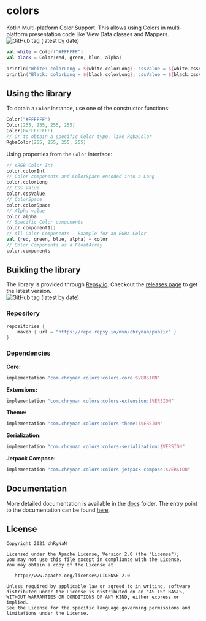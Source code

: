 # colors

Kotlin Multi-platform Color Support. This allows using Colors in multi-platform presentation code like View Data classes and Mappers. <br/>
<img alt="GitHub tag (latest by date)" src="https://img.shields.io/github/v/tag/chRyNaN/colors">

```kotlin
val white = Color("#FFFFFF")
val black = Color(red, green, blue, alpha)

println("White: colorLong = ${white.colorLong}; cssValue = ${white.cssValue}")
println("Black: colorLong = ${black.colorLong}; cssValue = ${black.cssValue}")
```

## Using the library

To obtain a `Color` instance, use one of the constructor functions:

```kotlin
Color("#FFFFFF")
Color(255, 255, 255, 255)
Color(0xFFFFFFFF)
// Or to obtain a specific Color type, like RgbaColor
RgbaColor(255, 255, 255, 255)
```

Using properties from the `Color` interface:

```kotlin
// sRGB Color Int
color.colorInt
// Color components and ColorSpace encoded into a Long
color.colorLong
// CSS Value
color.cssValue
// ColorSpace
color.colorSpace
// Alpha value
color.alpha
// Specific Color components
color.component1()
// All Color Components - Example for an RGBA Color
val (red, green, blue, alpha) = color
// Color Components as a FloatArray
color.components
```

## Building the library

The library is provided through [Repsy.io](https://repsy.io). Checkout the [releases page](https://github.com/chRyNaN/colors/releases) to get the latest version. <br/>
<img alt="GitHub tag (latest by date)" src="https://img.shields.io/github/v/tag/chRyNaN/colors">

### Repository

```groovy
repositories {
    maven { url = "https://repo.repsy.io/mvn/chrynan/public" }
}
```

### Dependencies

**Core:**

```groovy
implementation "com.chrynan.colors:colors-core:$VERSION"
```

**Extensions:**

```groovy
implementation "com.chrynan.colors:colors-extension:$VERSION"
```

**Theme:**

```groovy
implementation "com.chrynan.colors:colors-theme:$VERSION"
```

**Serialization:**

```groovy
implementation "com.chrynan.colors:colors-serialization:$VERSION"
```

**Jetpack Compose:**

```groovy
implementation "com.chrynan.colors:colors-jetpack-compose:$VERSION"
```

## Documentation

More detailed documentation is available in the [docs](docs) folder. The entry point to the documentation can be found [here](docs/index.md).

## License

```
Copyright 2021 chRyNaN

Licensed under the Apache License, Version 2.0 (the "License");
you may not use this file except in compliance with the License.
You may obtain a copy of the License at

   http://www.apache.org/licenses/LICENSE-2.0

Unless required by applicable law or agreed to in writing, software
distributed under the License is distributed on an "AS IS" BASIS,
WITHOUT WARRANTIES OR CONDITIONS OF ANY KIND, either express or implied.
See the License for the specific language governing permissions and
limitations under the License.
```
